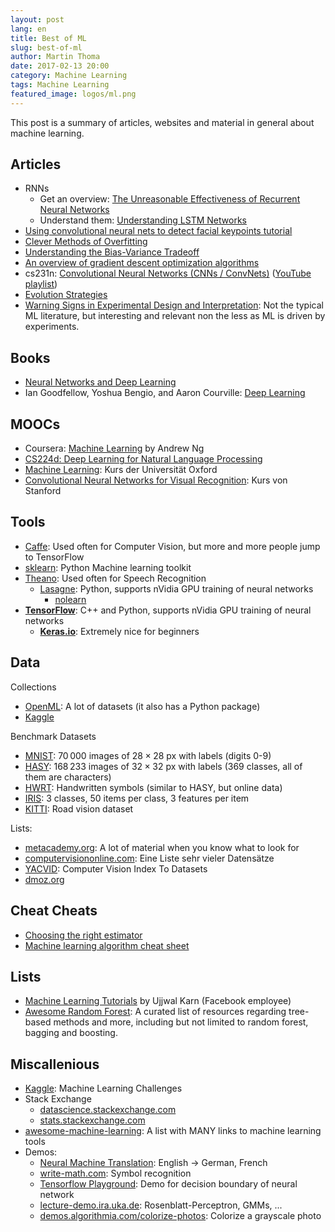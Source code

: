```yaml
---
layout: post
lang: en
title: Best of ML
slug: best-of-ml
author: Martin Thoma
date: 2017-02-13 20:00
category: Machine Learning
tags: Machine Learning
featured_image: logos/ml.png
---
```

This post is a summary of articles, websites and material in general about
machine learning.


## Articles

* RNNs
    * Get an overview: [The Unreasonable Effectiveness of Recurrent Neural Networks](http://karpathy.github.io/2015/05/21/rnn-effectiveness/)
    * Understand them: [Understanding LSTM Networks](http://colah.github.io/posts/2015-08-Understanding-LSTMs/)
* [Using convolutional neural nets to detect facial keypoints tutorial](http://danielnouri.org/notes/2014/12/17/using-convolutional-neural-nets-to-detect-facial-keypoints-tutorial/)
* [Clever Methods of Overfitting](http://hunch.net/?p=22)
* [Understanding the Bias-Variance Tradeoff](http://scott.fortmann-roe.com/docs/BiasVariance.html)
* [An overview of gradient descent optimization algorithms](http://sebastianruder.com/optimizing-gradient-descent/)
* cs231n: [Convolutional Neural Networks (CNNs / ConvNets)](http://cs231n.github.io/convolutional-networks/) ([YouTube playlist](https://www.youtube.com/playlist?list=PL16j5WbGpaM0_Tj8CRmurZ8Kk1gEBc7fg))
* [Evolution Strategies](https://blog.openai.com/evolution-strategies/)
* [Warning Signs in Experimental Design and Interpretation](http://norvig.com/experiment-design.html): Not the typical ML literature, but interesting and relevant non the less as ML is driven by experiments.


## Books

* [Neural Networks and Deep Learning](http://neuralnetworksanddeeplearning.com/)
* Ian Goodfellow, Yoshua Bengio, and Aaron Courville: [Deep Learning](http://www.deeplearningbook.org/)


## MOOCs

* Coursera: [Machine Learning](https://www.coursera.org/learn/machine-learning) by Andrew Ng
* [CS224d: Deep Learning for Natural Language Processing](http://cs231n.stanford.edu/)
* [Machine Learning](https://www.cs.ox.ac.uk/people/nando.defreitas/machinelearning/): Kurs der Universität Oxford
* [Convolutional Neural Networks for Visual Recognition](http://cs231n.stanford.edu/): Kurs von Stanford


## Tools
* [Caffe](http://caffe.berkeleyvision.org/): Used often for Computer Vision, but more and more people jump to TensorFlow
* [sklearn](http://scikit-learn.org/stable/): Python Machine learning toolkit
* [Theano](http://deeplearning.net/software/theano/): Used often for Speech Recognition
    * [Lasagne](https://github.com/Lasagne/Lasagne): Python, supports nVidia GPU training of neural networks
        * [nolearn](https://github.com/dnouri/nolearn)
* [**TensorFlow**](https://www.tensorflow.org/): C++ and Python, supports nVidia GPU training of neural networks
    * [**Keras.io**](http://keras.io/): Extremely nice for beginners


## Data

Collections

* [OpenML](http://www.openml.org/): A lot of datasets (it also has a Python package)
* [Kaggle](https://www.kaggle.com/datasets)


Benchmark Datasets

* [MNIST](http://yann.lecun.com/exdb/mnist/): 70&thinsp;000 images of $28 \times 28$ px with labels (digits 0-9)
* [HASY](https://arxiv.org/abs/1701.08380): 168&thinsp;233 images of $32 \times 32$ px with labels (369 classes, all of them are characters)
* [HWRT](http://www.martin-thoma.de/write-math/data/): Handwritten symbols (similar to HASY, but online data)
* [IRIS](https://archive.ics.uci.edu/ml/datasets/Iris): 3 classes, 50 items per class, 3 features per item
* [KITTI](http://www.cvlibs.net/datasets/kitti/): Road vision dataset

Lists:

* [metacademy.org](https://www.metacademy.org/): A lot of material when you know what to look for
* [computervisiononline.com](http://www.computervisiononline.com/datasets): Eine Liste sehr vieler Datensätze
* [YACVID](http://riemenschneider.hayko.at/vision/dataset/): Computer Vision Index To Datasets
* [dmoz.org](http://www.dmoz.org/Computers/Artificial_Intelligence/Machine_Learning/Datasets/)

## Cheat Cheats

* [Choosing the right estimator](http://scikit-learn.org/stable/tutorial/machine_learning_map/)
* [Machine learning algorithm cheat sheet](https://azure.microsoft.com/en-in/documentation/articles/machine-learning-algorithm-cheat-sheet/)

## Lists
* [Machine Learning Tutorials](https://github.com/ujjwalkarn/Machine-Learning-Tutorials) by Ujjwal Karn (Facebook employee)
* [Awesome Random Forest](http://jiwonkim.org/awesome-random-forest/): A
  curated list of resources regarding tree-based methods and more, including
  but not limited to random forest, bagging and boosting.

## Miscallenious
* [Kaggle](https://www.kaggle.com/): Machine Learning Challenges
* Stack Exchange
    * [datascience.stackexchange.com](http://datascience.stackexchange.com/)
    * [stats.stackexchange.com](http://stats.stackexchange.com/)
* [awesome-machine-learning](https://github.com/josephmisiti/awesome-machine-learning): A list with MANY links to machine learning tools
* Demos:
    * [Neural Machine Translation](http://104.131.78.120/): English → German, French
    * [write-math.com](http://write-math.com): Symbol recognition
    * [Tensorflow Playground](http://playground.tensorflow.org/): Demo for decision boundary of neural network
    * [lecture-demo.ira.uka.de](https://lecture-demo.ira.uka.de/): Rosenblatt-Perceptron, GMMs, ...
    * [demos.algorithmia.com/colorize-photos](http://demos.algorithmia.com/colorize-photos/): Colorize a grayscale photo
